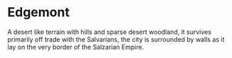 # Edgemont

A desert like terrain with hills and sparse desert woodland, it survives primarily off trade with the Salvarians, the city is surrounded by walls as it lay on the very border of the Salzarian Empire.